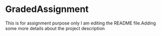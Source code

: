 # GradedAssignment
This is for assignment purpose only
I am editing the README file.Adding some more details about the project 
description
